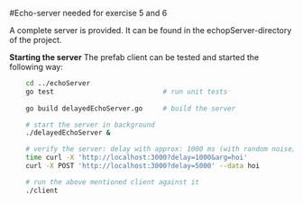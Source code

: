 #Echo-server needed for exercise 5 and 6

A complete server is provided. It can be found in the echopServer-directory of the project.

**Starting the server**
The prefab client can be tested and started the following way:
``` sh
    cd ../echoServer
    go test                           # run unit tests
    
    go build delayedEchoServer.go     # build the server

    # start the server in background
    ./delayedEchoServer &

    # verify the server: delay with approx: 1000 ms (with random noise)
    time curl -X 'http://localhost:3000?delay=1000&arg=hoi'
    curl -X POST 'http://localhost:3000?delay=5000' --data hoi

    # run the above mentioned client against it
    ./client

